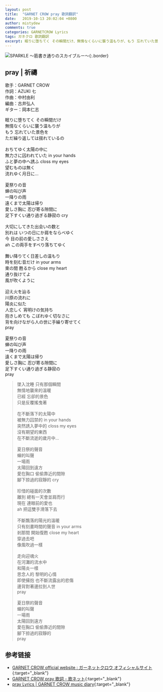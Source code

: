 ```yaml
---
layout: post
title:  "GARNET CROW pray 歌詞翻訳"
date:   2019-10-13 20:02:04 +0800
author: mistydew
comments: true
categories: GARNETCROW Lyrics
tags: ガネクロ 歌詞翻訳
excerpt: 眠りに堕ちてく その瞬間だけ、無情なくらいに襲う温もりが、もう 忘れていた景色を、ただ繰り返しては揺れているの。
---
```

![SPARKLE 〜筋書き通りのスカイブルー〜](https://raw.githubusercontent.com/mistydew/gc2/master/cover/album/AL02_SPARKLE%20〜筋書き通りのスカイブルー〜.jpg){:.border}

## pray | 祈禱

歌手：GARNET CROW<br>
作詞：AZUKI 七<br>
作曲：中村由利<br>
編曲：古井弘人<br>
ギター：岡本仁志

<div class="lyric-original">
<p>
眠りに堕ちてく その瞬間だけ<br>
無情なくらいに襲う温もりが<br>
もう 忘れていた景色を<br>
ただ繰り返しては揺れているの<br>
<br>
おちてゆく太陽の中に<br>
無力さに囚われていた in your hands<br>
ふと夢の中へ誘ふ closs my eyes<br>
望むものは無く<br>
流れゆく月日に…<br>
<br>
夏祭りの音<br>
蝉の叫び声<br>
一降りの雨<br>
遠くまで太陽は帰り<br>
愛しさ胸に 忍び寄る隙間に<br>
足下すくい通り過ぎる静寂の cry<br>
<br>
大切にしてきた出会いの数と<br>
別れは いつの日にか肩をならべゆく<br>
今 目の前の愛しささえ<br>
ah この両手をすべり落ちてゆく<br>
<br>
舞い降りてく日差しの温もり<br>
時を刻む音だけ in your arms<br>
束の間 甦るから close my heart<br>
通り抜けてよ<br>
風が吹くように<br>
<br>
迎え火を辿る<br>
川原の流れに<br>
陽炎に似た<br>
人恋しく 宵明けの気持ち<br>
抱きしめても こぼれゆく切なさに<br>
背を向けながら人の世に手繰り寄せてく<br>
pray<br>
<br>
夏祭りの音<br>
蝉の叫び声<br>
一降りの雨<br>
遠くまで太陽は帰り<br>
愛しさ胸に 忍び寄る隙間に<br>
足下すくい通り過ぎる静寂の<br>
pray
</p>
</div>

<div class="lyric-translation">
<blockquote>
墜入沈睡 只有那個瞬間<br>
無情地襲來的溫暖<br>
已經 忘卻的景色<br>
只是反覆搖曳著<br>
<br>
在不斷落下的太陽中<br>
被無力囚禁的 in your hands<br>
突然誘入夢中的 closs my eyes<br>
沒有期望的東西<br>
在不斷流逝的歲月中...<br>
<br>
夏日祭的聲音<br>
蟬的叫聲<br>
一場雨<br>
太陽回到遠方<br>
愛在胸口 偷偷靠近的間隙<br>
腳下掠過的寂靜的 cry<br>
<br>
珍惜的碰面的次數<br>
離別 總有一天會並肩而行<br>
現在 連眼前的愛也<br>
ah 把這雙手滑落下去<br>
<br>
不斷飄落的陽光的溫暖<br>
只有刻畫時間的聲音 in your arms<br>
剎那間 開始復甦 close my heart<br>
穿過去吧<br>
像風吹過一樣<br>
<br>
走向迎魂火<br>
在河灘的流水中<br>
和陽炎一樣<br>
思念人的 黎明的心情<br>
即使擁抱 也不斷流露出的悲傷<br>
邊背對著邊拉到人世<br>
pray<br>
<br>
夏日祭的聲音<br>
蟬的叫聲<br>
一場雨<br>
太陽回到遠方<br>
愛在胸口 偷偷靠近的間隙<br>
腳下掠過的寂靜的<br>
pray
</blockquote>
</div>

## 参考链接

* [GARNET CROW official website : ガーネットクロウ オフィシャルサイト](http://www.garnetcrow.com){:target="_blank"}
* [GARNET CROW pray 歌詞 - 歌ネット](https://www.uta-net.com/song/20138){:target="_blank"}
* [pray Lyrics \| GARNET CROW music diary](https://mistydew.github.io/gc/lyrics/original/pray.html){:target="_blank"}
